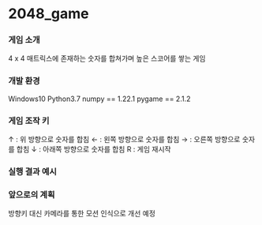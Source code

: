 # 2048_game

### 게임 소개
4 x 4 매트릭스에 존재하는 숫자를 합쳐가며 높은 스코어를 쌓는 게임

### 개발 환경

Windows10
Python3.7
numpy == 1.22.1
pygame == 2.1.2

### 게임 조작 키
↑ : 위 방향으로 숫자를 합침
← : 왼쪽 방향으로 숫자를 합침
→ : 오른쪽 방향으로 숫자를 합침
↓ : 아래쪽 방향으로 숫자를 합침
R : 게임 재시작

### 실행 결과 예시

### 앞으로의 계획
방향키 대신 카메라를 통한 모션 인식으로 개선 예정
